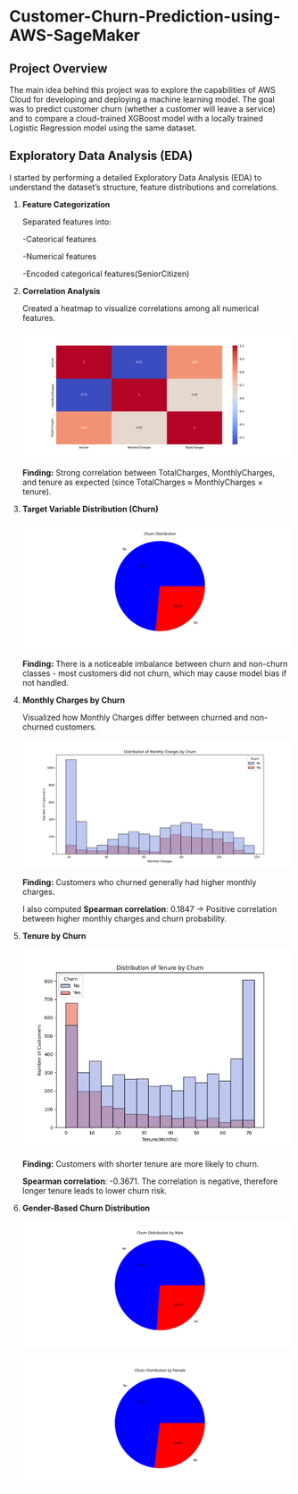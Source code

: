 # Customer-Churn-Prediction-using-AWS-SageMaker

## Project Overview

The main idea behind this project was to explore the capabilities of AWS Cloud for developing and deploying a machine learning model. 
The goal was to predict customer churn (whether a customer will leave a service) and to compare a cloud-trained XGBoost model with a locally trained Logistic Regression model using the same dataset.

## Exploratory Data Analysis (EDA)

I started by performing a detailed Exploratory Data Analysis (EDA) to understand the dataset’s structure, feature distributions and correlations.

1. **Feature Categorization**

   Separated features into:

   -Cateorical features

   -Numerical features

   -Encoded categorical features(SeniorCitizen)

2. **Correlation Analysis**

   Created a heatmap to visualize correlations among all numerical features.

   ![Correlation Heatmap](images/Figure_1.png)

   **Finding:** Strong correlation between TotalCharges, MonthlyCharges, and tenure as expected (since TotalCharges ≈ MonthlyCharges × tenure).

3. **Target Variable Distribution (Churn)**

   ![Correlation Heatmap](images/Figure_2.png)

   **Finding:** There is a noticeable imbalance between churn and non-churn classes - most customers did not churn, which may cause model bias if not handled.

4. **Monthly Charges by Churn**

    Visualized how Monthly Charges differ between churned and non-churned customers.

   ![Correlation Heatmap](images/Figure_3.png)

   **Finding:** Customers who churned generally had higher monthly charges.

   I also computed **Spearman correlation**: 0.1847 -> Positive correlation between higher monthly charges and churn probability.

5. **Tenure by Churn**

   ![Correlation Heatmap](images/Figure_4.png)

   **Finding:** Customers with shorter tenure are more likely to churn.

    **Spearman correlation**:  -0.3671. The correlation is negative, therefore longer tenure leads to lower churn risk.

6. **Gender-Based Churn Distribution**

   ![Correlation Heatmap](images/Figure_5.png)

   ![Correlation Heatmap](images/Figure_6.png)



   
   
   
   
   

   



